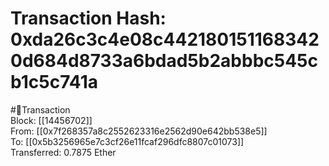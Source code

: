 
Transaction Hash: 0xda26c3c4e08c4421801511683420d684d8733a6bdad5b2abbbc545cb1c5c741a
====================================================================================
  
#💸Transaction  
Block: [[14456702]]  
From: [[0x7f268357a8c2552623316e2562d90e642bb538e5]]  
To: [[0x5b3256965e7c3cf26e11fcaf296dfc8807c01073]]  
Transferred: 0.7875 Ether